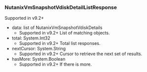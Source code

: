 ### NutanixVmSnapshotVdiskDetailListResponse
Supported in v9.2+

- data: list of NutanixVmSnapshotVdiskDetails
  - Supported in v9.2+
  List of matching objects.
- total: System.Int32
  - Supported in v9.2+
  Total list responses.
- nextCursor: System.String
  - Supported in v9.2+
  Cursor to retrieve the next set of results.
- hasMore: System.Boolean
  - Supported in v9.2+
  If there is more.
